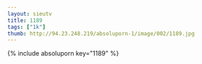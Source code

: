 ```yaml
--- 
layout: sieutv
title: 1189
tags: ["1k"]
thumb: http://94.23.248.219/absoluporn-1/image/002/1189.jpg
---
```

{% include absoluporn key="1189" %} 
